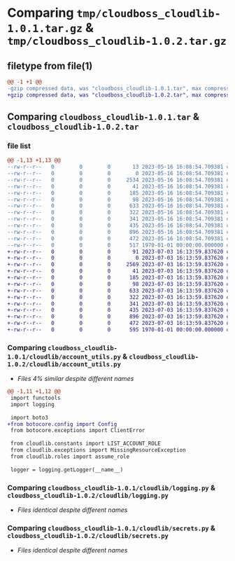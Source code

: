 # Comparing `tmp/cloudboss_cloudlib-1.0.1.tar.gz` & `tmp/cloudboss_cloudlib-1.0.2.tar.gz`

## filetype from file(1)

```diff
@@ -1 +1 @@
-gzip compressed data, was "cloudboss_cloudlib-1.0.1.tar", max compression
+gzip compressed data, was "cloudboss_cloudlib-1.0.2.tar", max compression
```

## Comparing `cloudboss_cloudlib-1.0.1.tar` & `cloudboss_cloudlib-1.0.2.tar`

### file list

```diff
@@ -1,13 +1,13 @@
--rw-r--r--   0        0        0       13 2023-05-16 16:08:54.709381 cloudboss_cloudlib-1.0.1/README.md
--rw-r--r--   0        0        0        0 2023-05-16 16:08:54.709381 cloudboss_cloudlib-1.0.1/cloudlib/__init__.py
--rw-r--r--   0        0        0     2534 2023-05-16 16:08:54.709381 cloudboss_cloudlib-1.0.1/cloudlib/account_utils.py
--rw-r--r--   0        0        0       41 2023-05-16 16:08:54.709381 cloudboss_cloudlib-1.0.1/cloudlib/constants.py
--rw-r--r--   0        0        0      185 2023-05-16 16:08:54.709381 cloudboss_cloudlib-1.0.1/cloudlib/datetime_helpers.py
--rw-r--r--   0        0        0       98 2023-05-16 16:08:54.709381 cloudboss_cloudlib-1.0.1/cloudlib/exceptions.py
--rw-r--r--   0        0        0      633 2023-05-16 16:08:54.709381 cloudboss_cloudlib-1.0.1/cloudlib/logging.py
--rw-r--r--   0        0        0      322 2023-05-16 16:08:54.709381 cloudboss_cloudlib-1.0.1/cloudlib/metadata.py
--rw-r--r--   0        0        0      341 2023-05-16 16:08:54.709381 cloudboss_cloudlib-1.0.1/cloudlib/package_management.py
--rw-r--r--   0        0        0      435 2023-05-16 16:08:54.709381 cloudboss_cloudlib-1.0.1/cloudlib/roles.py
--rw-r--r--   0        0        0      896 2023-05-16 16:08:54.709381 cloudboss_cloudlib-1.0.1/cloudlib/secrets.py
--rw-r--r--   0        0        0      472 2023-05-16 16:08:54.709381 cloudboss_cloudlib-1.0.1/pyproject.toml
--rw-r--r--   0        0        0      517 1970-01-01 00:00:00.000000 cloudboss_cloudlib-1.0.1/PKG-INFO
+-rw-r--r--   0        0        0       91 2023-07-03 16:13:59.837620 cloudboss_cloudlib-1.0.2/README.md
+-rw-r--r--   0        0        0        0 2023-07-03 16:13:59.837620 cloudboss_cloudlib-1.0.2/cloudlib/__init__.py
+-rw-r--r--   0        0        0     2569 2023-07-03 16:13:59.837620 cloudboss_cloudlib-1.0.2/cloudlib/account_utils.py
+-rw-r--r--   0        0        0       41 2023-07-03 16:13:59.837620 cloudboss_cloudlib-1.0.2/cloudlib/constants.py
+-rw-r--r--   0        0        0      185 2023-07-03 16:13:59.837620 cloudboss_cloudlib-1.0.2/cloudlib/datetime_helpers.py
+-rw-r--r--   0        0        0       98 2023-07-03 16:13:59.837620 cloudboss_cloudlib-1.0.2/cloudlib/exceptions.py
+-rw-r--r--   0        0        0      633 2023-07-03 16:13:59.837620 cloudboss_cloudlib-1.0.2/cloudlib/logging.py
+-rw-r--r--   0        0        0      322 2023-07-03 16:13:59.837620 cloudboss_cloudlib-1.0.2/cloudlib/metadata.py
+-rw-r--r--   0        0        0      341 2023-07-03 16:13:59.837620 cloudboss_cloudlib-1.0.2/cloudlib/package_management.py
+-rw-r--r--   0        0        0      435 2023-07-03 16:13:59.837620 cloudboss_cloudlib-1.0.2/cloudlib/roles.py
+-rw-r--r--   0        0        0      896 2023-07-03 16:13:59.837620 cloudboss_cloudlib-1.0.2/cloudlib/secrets.py
+-rw-r--r--   0        0        0      472 2023-07-03 16:13:59.837620 cloudboss_cloudlib-1.0.2/pyproject.toml
+-rw-r--r--   0        0        0      595 1970-01-01 00:00:00.000000 cloudboss_cloudlib-1.0.2/PKG-INFO
```

### Comparing `cloudboss_cloudlib-1.0.1/cloudlib/account_utils.py` & `cloudboss_cloudlib-1.0.2/cloudlib/account_utils.py`

 * *Files 4% similar despite different names*

```diff
@@ -1,11 +1,12 @@
 import functools
 import logging
 
 import boto3
+from botocore.config import Config
 from botocore.exceptions import ClientError
 
 from cloudlib.constants import LIST_ACCOUNT_ROLE
 from cloudlib.exceptions import MissingResourceException
 from cloudlib.roles import assume_role
 
 logger = logging.getLogger(__name__)
```

### Comparing `cloudboss_cloudlib-1.0.1/cloudlib/logging.py` & `cloudboss_cloudlib-1.0.2/cloudlib/logging.py`

 * *Files identical despite different names*

### Comparing `cloudboss_cloudlib-1.0.1/cloudlib/secrets.py` & `cloudboss_cloudlib-1.0.2/cloudlib/secrets.py`

 * *Files identical despite different names*

